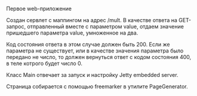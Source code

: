 Первое web-приложение

Создан сервлет с маппингом на адрес /mult. В качестве ответа на GET-запрос, отправленный вместе с параметром value, отдаем значение пришедшего параметра value, умноженное на два. 

Код состояния ответа в этом случае должен быть 200. Если же параметра не существует, или в качестве значения параметра было передано не число, то должен вернуться ответ с кодом состояния 400, в теле котрого будет число 0.

Класс Main отвечает за запуск и настройку Jetty embedded server.

Страница собирается с помощью freemarker в утилите PageGenerator.
